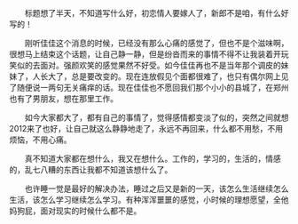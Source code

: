 <div id="sina_keyword_ad_area2" class="articalContent  ">
			<p STYLE="TexT-inDenT: 2em">
标题想了半天，不知道写什么好，初恋情人要嫁人了，新郎不是咱，有什么好写的！</P>
<p STYLE="TexT-inDenT: 2em">
刚听佳佳这个消息的时候，已经没有那么心痛的感觉了，但也不是个滋味啊，很想马上结束这个话题，让自己静一静，但是纷沓而来的事情不得不让我装着开玩笑似的去面对。强颜欢笑的感觉果然不好受。如今佳佳再也不是当年那个调皮的妹妹了，人长大了，总是要改变的。现在连放假见个面都很难了，也只有偶尔网上见了随便说一两句无关痛痒的话。现在佳佳也不愿回我们那个小小的县城了，在郑州也有了男朋友，想在那里工作。</P>
<p STYLE="TexT-inDenT: 2em">
如今大家都大了，都有自己的事情了，觉得感情都变淡了似的，突然之间就想2012来了也好，让自己就这么静静地走了，永远不再回来，什么都不用愁，不用烦恼，不用心痛。</P>
<p STYLE="TexT-inDenT: 2em">
真不知道大家都在想什么，我又在想什么。工作的，学习的，生活的，情感的，乱七八糟的东西让我都不知道该想什么了。</P>
<p STYLE="TexT-inDenT: 2em">
也许睡一觉是最好的解决办法，睡过之后又是新的一天，该怎么生活继续怎么生活，该怎么学习继续怎么学习。有种浑浑噩噩的感觉，小时候的理想愿望，全他妈狗屁，面对现实的时候什么都不是。</P>
<p STYLE="TexT-inDenT: 2em">&nbsp;<wbr></P>							
		</div>